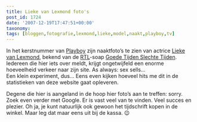 ```yaml
---
title: Lieke van Lexmond foto's
post_id: 1724
date: '2007-12-19T17:47:51+00:00'
taxonomy:
tags: [bloggen,fotografie,lexmond,lieke,model,naakt,playboy,tv]
---
```

In het kerstnummer van [Playboy](http://www.playboy.nl) zijn naaktfoto’s te zien van actrice [Lieke van Lexmond](http://www.liekevanlexmond.nl), bekend van de [RTL](http://www.rtl.nl)-soap [Goede Tijden Slechte Tijden](http://www.gtst.nl). Iedereen die hier iets over meldt, krijgt ongetwijfeld een enorme hoeveelheid verkeer naar zijn site. As always: sex sells…  
 Een klein experiment, dus… Eens even kijken hoeveel hits me dit in de statistieken van deze website gaat opleveren.

Degene die hier is aangeland in de hoop hier foto’s aan te treffen: sorry. Zoek even verder met Google. Er is vast veel van te vinden. Veel succes en plezier. Oh ja, je kunt natuurlijk ook gewoon het tijdschrift kopen in de winkel. Maar leg dat maar eens uit bij de kassa. 😉